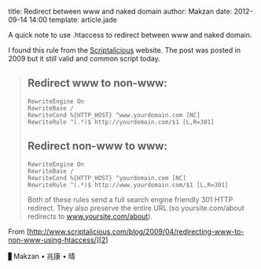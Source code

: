 title: Redirect between www and naked domain
author: Makzan
date: 2012-09-14 14:00
template: article.jade


A quick note to use .htaccess to redirect between www and naked domain.


I found this rule from the [Scriptalicious][1] website. The post was posted in 2009 but it still valid and common script today.


> ## Redirect www to non-www:
> 
> ```
> RewriteEngine On
> RewriteBase /
> RewriteCond %{HTTP_HOST} ^www.yourdomain.com [NC]
> RewriteRule ^(.*)$ http://yourdomain.com/$1 [L,R=301]
> ```
> 
> ## Redirect non-www to www:
> 
> ```
> RewriteEngine On
> RewriteBase /
> RewriteCond %{HTTP_HOST} ^yourdomain.com [NC]
> RewriteRule ^(.*)$ http://www.yourdomain.com/$1 [L,R=301]
> ```
> 
> Both of these rules send a full search engine friendly 301 HTTP redirect. They also preserve the entire URL (so yoursite.com/about redirects to www.yoursite.com/about).

From [http://www.scriptalicious.com/blog/2009/04/redirecting-www-to-non-www-using-htaccess/][2]


▋Makzan • 兆康 • 晴

[1]: http://www.scriptalicious.com
[2]: http://www.scriptalicious.com/blog/2009/04/redirecting-www-to-non-www-using-htaccess/





